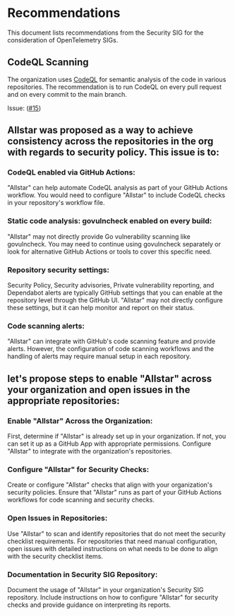# Recommendations

This document lists recommendations from the Security SIG for
the consideration of OpenTelemetry SIGs.

## CodeQL Scanning

The organization uses [CodeQL](https://codeql.github.com/) for semantic analysis
of the code in various repositories. The recommendation is to run CodeQL on every
pull request and on every commit to the main branch.

Issue: ([#15](https://github.com/open-telemetry/sig-security/issues/15))

## Allstar was proposed as a way to achieve consistency across the repositories in the org with regards to security policy. This issue is to:
  ### CodeQL enabled via GitHub Actions:
  "Allstar" can help automate CodeQL analysis as part of your GitHub Actions workflow. You would need to configure "Allstar" to include CodeQL checks in your         repository's workflow file.

  ### Static code analysis: govulncheck enabled on every build:
  "Allstar" may not directly provide Go vulnerability scanning like govulncheck. You may need to continue using govulncheck separately or look for alternative        GitHub Actions or tools to cover this specific need.

  ### Repository security settings:
  Security Policy, Security advisories, Private vulnerability reporting, and Dependabot alerts are typically GitHub settings that you can enable at the repository   level through the GitHub UI. "Allstar" may not directly configure these settings, but it can help monitor and report on their status.
  ### Code scanning alerts: 
  "Allstar" can integrate with GitHub's code scanning feature and provide alerts. However, the configuration of code scanning workflows and the handling of alerts    may require manual setup in each repository.

## let's propose steps to enable "Allstar" across your organization and open issues in the appropriate repositories:

  ### Enable "Allstar" Across the Organization:
  First, determine if "Allstar" is already set up in your organization. If not, you can set it up as a GitHub App with appropriate permissions.
  Configure "Allstar" to integrate with the organization's repositories.

  ### Configure "Allstar" for Security Checks:
  Create or configure "Allstar" checks that align with your organization's security policies.
  Ensure that "Allstar" runs as part of your GitHub Actions workflows for code scanning and security checks.

  ### Open Issues in Repositories:
  Use "Allstar" to scan and identify repositories that do not meet the security checklist requirements.
  For repositories that need manual configuration, open issues with detailed instructions on what needs to be done to align with the security checklist items.

  ### Documentation in Security SIG Repository:
  Document the usage of "Allstar" in your organization's Security SIG repository.
  Include instructions on how to configure "Allstar" for security checks and provide guidance on interpreting its reports.
